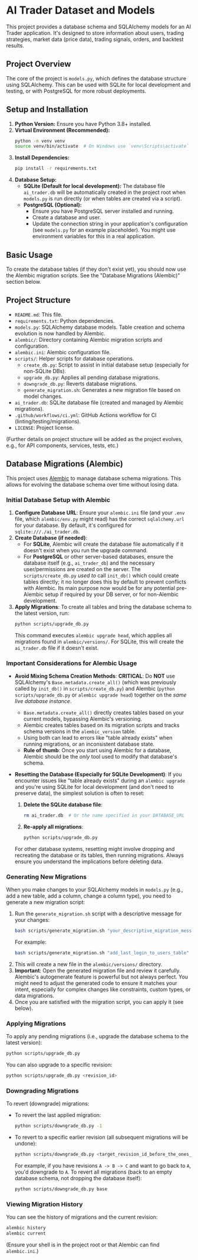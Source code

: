 # AI Trader Dataset and Models

This project provides a database schema and SQLAlchemy models for an AI Trader application. It's designed to store information about users, trading strategies, market data (price data), trading signals, orders, and backtest results.

## Project Overview

The core of the project is `models.py`, which defines the database structure using SQLAlchemy. This can be used with SQLite for local development and testing, or with PostgreSQL for more robust deployments.

## Setup and Installation

1.  **Python Version:** Ensure you have Python 3.8+ installed.
2.  **Virtual Environment (Recommended):**
    ```bash
    python -m venv venv
    source venv/bin/activate  # On Windows use `venv\Scripts\activate`
    ```
3.  **Install Dependencies:**
    ```bash
    pip install -r requirements.txt
    ```
4.  **Database Setup:**
    *   **SQLite (Default for local development):** The database file `ai_trader.db` will be automatically created in the project root when `models.py` is run directly (or when tables are created via a script).
    *   **PostgreSQL (Optional):**
        *   Ensure you have PostgreSQL server installed and running.
        *   Create a database and user.
        *   Update the connection string in your application's configuration (see `models.py` for an example placeholder). You might use environment variables for this in a real application.

## Basic Usage

To create the database tables (if they don't exist yet), you should now use the Alembic migration scripts. See the "Database Migrations (Alembic)" section below.

## Project Structure

-   `README.md`: This file.
-   `requirements.txt`: Python dependencies.
-   `models.py`: SQLAlchemy database models. Table creation and schema evolution is now handled by Alembic.
-   `alembic/`: Directory containing Alembic migration scripts and configuration.
-   `alembic.ini`: Alembic configuration file.
-   `scripts/`: Helper scripts for database operations.
    -   `create_db.py`: Script to assist in initial database setup (especially for non-SQLite DBs).
    -   `upgrade_db.py`: Applies all pending database migrations.
    -   `downgrade_db.py`: Reverts database migrations.
    -   `generate_migration.sh`: Generates a new migration file based on model changes.
-   `ai_trader.db`: SQLite database file (created and managed by Alembic migrations).
-   `.github/workflows/ci.yml`: GitHub Actions workflow for CI (linting/testing/migrations).
-   `LICENSE`: Project license.

(Further details on project structure will be added as the project evolves, e.g., for API components, services, tests, etc.)

## Database Migrations (Alembic)

This project uses [Alembic](https://alembic.sqlalchemy.org/) to manage database schema migrations. This allows for evolving the database schema over time without losing data.

### Initial Database Setup with Alembic

1.  **Configure Database URL**: Ensure your `alembic.ini` file (and your `.env` file, which `alembic/env.py` might read) has the correct `sqlalchemy.url` for your database. By default, it's configured for `sqlite:///./ai_trader.db`.
2.  **Create Database (if needed)**:
    *   For **SQLite**, Alembic will create the database file automatically if it doesn't exist when you run the upgrade command.
    *   For **PostgreSQL** or other server-based databases, ensure the database itself (e.g., `ai_trader_db`) and the necessary user/permissions are created on the server. The `scripts/create_db.py` *used to* call `init_db()` which could create tables directly; it no longer does this by default to prevent conflicts with Alembic. Its main purpose now would be for any potential pre-Alembic setup if required by your DB server, or for non-Alembic development.
3.  **Apply Migrations**: To create all tables and bring the database schema to the latest version, run:
    ```bash
    python scripts/upgrade_db.py
    ```
    This command executes `alembic upgrade head`, which applies all migrations found in `alembic/versions/`. For SQLite, this will create the `ai_trader.db` file if it doesn't exist.

### Important Considerations for Alembic Usage

*   **Avoid Mixing Schema Creation Methods**:
    **CRITICAL**: Do **NOT** use SQLAlchemy's `Base.metadata.create_all()` (which was previously called by `init_db()` in `scripts/create_db.py`) and Alembic (`python scripts/upgrade_db.py` or `alembic upgrade head`) together on the *same live database instance*.
    *   `Base.metadata.create_all()` directly creates tables based on your current models, bypassing Alembic's versioning.
    *   Alembic creates tables based on its migration scripts and tracks schema versions in the `alembic_version` table.
    *   Using both can lead to errors like "table already exists" when running migrations, or an inconsistent database state.
    *   **Rule of thumb**: Once you start using Alembic for a database, Alembic should be the *only* tool used to modify that database's schema.

*   **Resetting the Database (Especially for SQLite Development)**:
    If you encounter issues like "table already exists" during an `alembic upgrade` and you're using SQLite for local development (and don't need to preserve data), the simplest solution is often to reset:
    1.  **Delete the SQLite database file**:
        ```bash
        rm ai_trader.db  # Or the name specified in your DATABASE_URL
        ```
    2.  **Re-apply all migrations**:
        ```bash
        python scripts/upgrade_db.py
        ```
    For other database systems, resetting might involve dropping and recreating the database or its tables, then running migrations. Always ensure you understand the implications before deleting data.

### Generating New Migrations

When you make changes to your SQLAlchemy models in `models.py` (e.g., add a new table, add a column, change a column type), you need to generate a new migration script:

1.  Run the `generate_migration.sh` script with a descriptive message for your changes:
    ```bash
    bash scripts/generate_migration.sh "your_descriptive_migration_message"
    ```
    For example:
    ```bash
    bash scripts/generate_migration.sh "add_last_login_to_users_table"
    ```
2.  This will create a new file in the `alembic/versions/` directory.
3.  **Important**: Open the generated migration file and review it carefully. Alembic's autogenerate feature is powerful but not always perfect. You might need to adjust the generated code to ensure it matches your intent, especially for complex changes like constraints, custom types, or data migrations.
4.  Once you are satisfied with the migration script, you can apply it (see below).

### Applying Migrations

To apply any pending migrations (i.e., upgrade the database schema to the latest version):

```bash
python scripts/upgrade_db.py
```

You can also upgrade to a specific revision:

```bash
python scripts/upgrade_db.py <revision_id>
```

### Downgrading Migrations

To revert (downgrade) migrations:

*   To revert the last applied migration:
    ```bash
    python scripts/downgrade_db.py -1
    ```
*   To revert to a specific earlier revision (all subsequent migrations will be undone):
    ```bash
    python scripts/downgrade_db.py <target_revision_id_before_the_ones_to_revert>
    ```
    For example, if you have revisions `A -> B -> C` and want to go back to `A`, you'd downgrade to `A`.
    To revert all migrations (back to an empty database schema, not dropping the database itself):
    ```bash
    python scripts/downgrade_db.py base
    ```

### Viewing Migration History

You can see the history of migrations and the current revision:

```bash
alembic history
alembic current
```
(Ensure your shell is in the project root or that Alembic can find `alembic.ini`.)